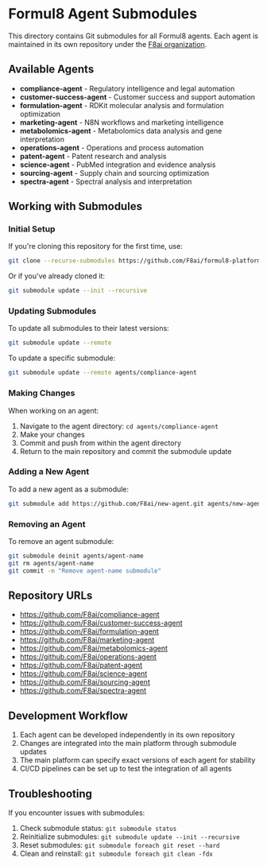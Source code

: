 # Formul8 Agent Submodules

This directory contains Git submodules for all Formul8 agents. Each agent is maintained in its own repository under the [F8ai organization](https://github.com/F8ai).

## Available Agents

- **compliance-agent** - Regulatory intelligence and legal automation
- **customer-success-agent** - Customer success and support automation
- **formulation-agent** - RDKit molecular analysis and formulation optimization
- **marketing-agent** - N8N workflows and marketing intelligence
- **metabolomics-agent** - Metabolomics data analysis and gene interpretation
- **operations-agent** - Operations and process automation
- **patent-agent** - Patent research and analysis
- **science-agent** - PubMed integration and evidence analysis
- **sourcing-agent** - Supply chain and sourcing optimization
- **spectra-agent** - Spectral analysis and interpretation

## Working with Submodules

### Initial Setup

If you're cloning this repository for the first time, use:

```bash
git clone --recurse-submodules https://github.com/F8ai/formul8-platform.git
```

Or if you've already cloned it:

```bash
git submodule update --init --recursive
```

### Updating Submodules

To update all submodules to their latest versions:

```bash
git submodule update --remote
```

To update a specific submodule:

```bash
git submodule update --remote agents/compliance-agent
```

### Making Changes

When working on an agent:

1. Navigate to the agent directory: `cd agents/compliance-agent`
2. Make your changes
3. Commit and push from within the agent directory
4. Return to the main repository and commit the submodule update

### Adding a New Agent

To add a new agent as a submodule:

```bash
git submodule add https://github.com/F8ai/new-agent.git agents/new-agent
```

### Removing an Agent

To remove an agent submodule:

```bash
git submodule deinit agents/agent-name
git rm agents/agent-name
git commit -m "Remove agent-name submodule"
```

## Repository URLs

- https://github.com/F8ai/compliance-agent
- https://github.com/F8ai/customer-success-agent
- https://github.com/F8ai/formulation-agent
- https://github.com/F8ai/marketing-agent
- https://github.com/F8ai/metabolomics-agent
- https://github.com/F8ai/operations-agent
- https://github.com/F8ai/patent-agent
- https://github.com/F8ai/science-agent
- https://github.com/F8ai/sourcing-agent
- https://github.com/F8ai/spectra-agent

## Development Workflow

1. Each agent can be developed independently in its own repository
2. Changes are integrated into the main platform through submodule updates
3. The main platform can specify exact versions of each agent for stability
4. CI/CD pipelines can be set up to test the integration of all agents

## Troubleshooting

If you encounter issues with submodules:

1. Check submodule status: `git submodule status`
2. Reinitialize submodules: `git submodule update --init --recursive`
3. Reset submodules: `git submodule foreach git reset --hard`
4. Clean and reinstall: `git submodule foreach git clean -fdx` 